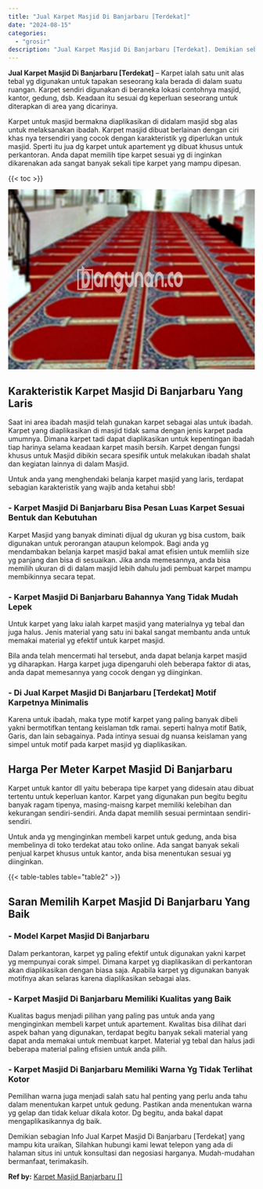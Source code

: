 ```yaml
---
title: "Jual Karpet Masjid Di Banjarbaru [Terdekat]"
date: "2024-08-15"
categories: 
  - "grosir"
description: "Jual Karpet Masjid Di Banjarbaru [Terdekat]. Demikian sebagian Info Jual Karpet Masjid Di Banjarbaru [Terdekat] yang mampu kita uraikan, Silahkan hubungi k..."
---
```


**Jual Karpet Masjid Di Banjarbaru \[Terdekat\]** – Karpet ialah satu unit alas tebal yg digunakan untuk tapakan seseorang kala berada di dalam suatu ruangan. Karpet sendiri digunakan di beraneka lokasi contohnya masjid, kantor, gedung, dsb. Keadaan itu sesuai dg keperluan seseorang untuk diterapkan di area yang dicarinya.

Karpet untuk masjid bermakna diaplikasikan di didalam masjid sbg alas untuk melaksanakan ibadah. Karpet masjid dibuat berlainan dengan ciri khas nya tersendiri yang cocok dengan karakteristik yg diperlukan untuk masjid. Sperti itu jua dg karpet untuk apartement yg dibuat khusus untuk perkantoran. Anda dapat memilih tipe karpet sesuai yg di inginkan dikarenakan ada sangat banyak sekali tipe karpet yang mampu dipesan.

{{< toc >}}

![Jual Karpet Masjid Di Banjarbaru [Terdekat]](/images/grosir-karpet-murah-75.png)

## Karakteristik Karpet Masjid Di Banjarbaru Yang Laris

Saat ini area ibadah masjid telah gunakan karpet sebagai alas untuk ibadah. Karpet yang diaplikasikan di masjid tidak sama dengan jenis karpet pada umumnya. Dimana karpet tadi dapat diaplikasikan untuk kepentingan ibadah tiap harinya selama keadaan karpet masih bersih. Karpet dengan fungsi khusus untuk Masjid dibikin secara spesifik untuk melakukan ibadah shalat dan kegiatan lainnya di dalam Masjid.

Untuk anda yang menghendaki belanja karpet masjid yang laris, terdapat sebagian karakteristik yang wajib anda ketahui sbb!

### \- Karpet Masjid Di Banjarbaru Bisa Pesan Luas Karpet Sesuai Bentuk dan Kebutuhan

Karpet Masjid yang banyak diminati dijual dg ukuran yg bisa custom, baik digunakan untuk perorangan ataupun kelompok. Bagi anda yg mendambakan belanja karpet masjid bakal amat efisien untuk memliih size yg panjang dan bisa di sesuaikan. Jika anda memesannya, anda bisa memilih ukuran di di dalam masjid lebih dahulu jadi pembuat karpet mampu membikinnya secara tepat.

### \- Karpet Masjid Di Banjarbaru Bahannya Yang Tidak Mudah Lepek

Untuk karpet yang laku ialah karpet masjid yang materialnya yg tebal dan juga halus. Jenis material yang satu ini bakal sangat membantu anda untuk memakai material yg efektif untuk karpet masjid.

Bila anda telah mencermati hal tersebut, anda dapat belanja karpet masjid yg diharapkan. Harga karpet juga dipengaruhi oleh beberapa faktor di atas, anda dapat memesannya yang cocok dengan yg diinginkan.

### \- Di Jual Karpet Masjid Di Banjarbaru \[Terdekat\] Motif Karpetnya Minimalis

Karena untuk ibadah, maka type motif karpet yang paling banyak dibeli yakni bermotifkan tentang keislaman tdk ramai. seperti halnya motif Batik, Garis, dan lain sebagainya. Pada intinya sesuai dg nuansa keislaman yang simpel untuk motif pada karpet masjid yg diaplikasikan.

## Harga Per Meter Karpet Masjid Di Banjarbaru

Karpet untuk kantor dll yaitu beberapa tipe karpet yang didesain atau dibuat tertentu untuk keperluan kantor. Karpet yang digunakan pun begitu begitu banyak ragam tipenya, masing-maisng karpet memiliki kelebihan dan kekurangan sendiri-sendiri. Anda dapat memilih sesuai permintaan sendiri-sendiri.

Untuk anda yg menginginkan membeli karpet untuk gedung, anda bisa membelinya di toko terdekat atau toko online. Ada sangat banyak sekali penjual karpet khusus untuk kantor, anda bisa menentukan sesuai yg diinginkan.

{{< table-tables table="table2" >}}

## Saran Memilih Karpet Masjid Di Banjarbaru Yang Baik

### \- Model Karpet Masjid Di Banjarbaru

Dalam perkantoran, karpet yg paling efektif untuk digunakan yakni karpet yg mempunyai corak simpel. Dimana karpet yg diaplikasikan di perkantoran akan diaplikasikan dengan biasa saja. Apabila karpet yg digunakan banyak motifnya akan selaras karena diaplikasikan sebagai alas.

### \- Karpet Masjid Di Banjarbaru Memiliki Kualitas yang Baik

Kualitas bagus menjadi pilihan yang paling pas untuk anda yang menginginkan membeli karpet untuk apartement. Kwalitas bisa dilihat dari aspek bahan yang digunakan, terdapat begitu banyak sekali material yang dapat anda memakai untuk membuat karpet. Material yg tebal dan halus jadi beberapa material paling efisien untuk anda pilih.

### \- Karpet Masjid Di Banjarbaru Memiliki Warna Yg Tidak Terlihat Kotor

Pemilihan warna juga menjadi salah satu hal penting yang perlu anda tahu dalam menentukan karpet untuk gedung. Pastikan anda menentukan warna yg gelap dan tidak keluar dikala kotor. Dg begitu, anda bakal dapat mengaplikasikannya dg baik.

Demikian sebagian Info Jual Karpet Masjid Di Banjarbaru \[Terdekat\] yang mampu kita uraikan, Silahkan hubungi kami lewat telepon yang ada di halaman situs ini untuk konsultasi dan negosiasi harganya. Mudah-mudahan bermanfaat, terimakasih.

**Ref by:**  [Karpet Masjid Banjarbaru []](https://id.wikipedia.org/wiki/Karpet)
